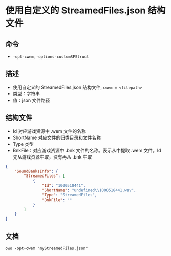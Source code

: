 # 使用自定义的 StreamedFiles.json 结构文件

## 命令
- `-opt-cwem`, `-options-customSFStruct`

## 描述
- 使用自定义的 StreamedFiles.json 结构文件, `cwem = <filepath>`
- 类型：字符串
- 值：json 文件路径

## 结构文件
- Id 对应游戏资源中 .wem 文件的名称
- ShortName 对应文件的归类目录和文件名称
- Type 类型
- BnkFile：对应游戏资源中 .bnk 文件的名称。表示从中提取 .wem 文件。Id 先从游戏资源中取，没有再从 .bnk 中取
```json
{
    "SoundBanksInfo": {
        "StreamedFiles": [
            {
                "Id": "1000518441",
                "ShortName": "undefined\\1000518441.wav",
                "Type": "StreamedFiles",
                "BnkFile": ""
            }
        ]
    }
}
```

## 文档
```txt
owo -opt-cwem "myStreamedFiles.json"
```